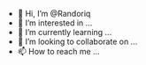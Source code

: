 - 👋 Hi, I’m @Randoriq
- 👀 I’m interested in ...
- 🌱 I’m currently learning ...
- 💞️ I’m looking to collaborate on ...
- 📫 How to reach me ...

<!---
Randoriq/Randoriq is a ✨ special ✨ repository because its `README.md` (this file) appears on your GitHub profile.
You can click the Preview link to take a look at your changes.
--->

